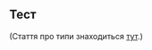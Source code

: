 ## Тест

(Стаття про типи знаходиться [тут](https://www.yegor256.com/2020/11/10/typing-without-types.html).)
